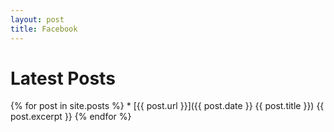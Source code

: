 ```yaml
---
layout: post
title: Facebook
---
```

# Latest Posts

  {% for post in site.posts %}
      * [{{ post.url }}]({{ post.date }} {{ post.title }})
      {{ post.excerpt }}
  {% endfor %}
